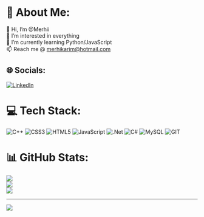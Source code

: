 # 💫 About Me:
👋 Hi, I’m @Merhii<br>👀 I’m interested in everything<br>🌱 I’m currently learning Python/JavaScript<br>📫 Reach me @ merhikarim@hotmail.com


## 🌐 Socials:
[![LinkedIn](https://img.shields.io/badge/LinkedIn-%230077B5.svg?logo=linkedin&logoColor=white)](https://linkedin.com/in/https://www.linkedin.com/in/karimmerhi/) 

# 💻 Tech Stack:
![C++](https://img.shields.io/badge/c++-%2300599C.svg?style=flat-square&logo=c%2B%2B&logoColor=white) ![CSS3](https://img.shields.io/badge/css3-%231572B6.svg?style=flat-square&logo=css3&logoColor=white) ![HTML5](https://img.shields.io/badge/html5-%23E34F26.svg?style=flat-square&logo=html5&logoColor=white) ![JavaScript](https://img.shields.io/badge/javascript-%23323330.svg?style=flat-square&logo=javascript&logoColor=%23F7DF1E) ![.Net](https://img.shields.io/badge/.NET-5C2D91?style=flat-square&logo=.net&logoColor=white) ![C#](https://img.shields.io/badge/c%23-%23239120.svg?style=flat-square&logo=c-sharp&logoColor=white) ![MySQL](https://img.shields.io/badge/mysql-%2300000f.svg?style=flat-square&logo=mysql&logoColor=white) ![GIT](https://img.shields.io/badge/Git-fc6d26?style=flat-square&logo=git&logoColor=white)
# 📊 GitHub Stats:
![](https://github-readme-stats.vercel.app/api?username=Merhii&theme=dark&hide_border=false&include_all_commits=false&count_private=false)<br/>
![](https://github-readme-streak-stats.herokuapp.com/?user=Merhii&theme=dark&hide_border=false)<br/>
![](https://github-readme-stats.vercel.app/api/top-langs/?username=Merhii&theme=dark&hide_border=false&include_all_commits=false&count_private=false&layout=compact)

---
[![](https://visitcount.itsvg.in/api?id=Merhii&icon=0&color=0)](https://visitcount.itsvg.in)

<!-- Proudly created with GPRM ( https://gprm.itsvg.in ) -->
